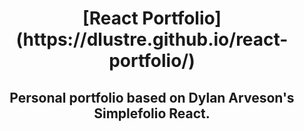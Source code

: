 <h1 align="center">
  [React Portfolio](https://dlustre.github.io/react-portfolio/)
</h1>

<h2 align="center">
  Personal portfolio based on Dylan Arveson's Simplefolio React.
</h2>
